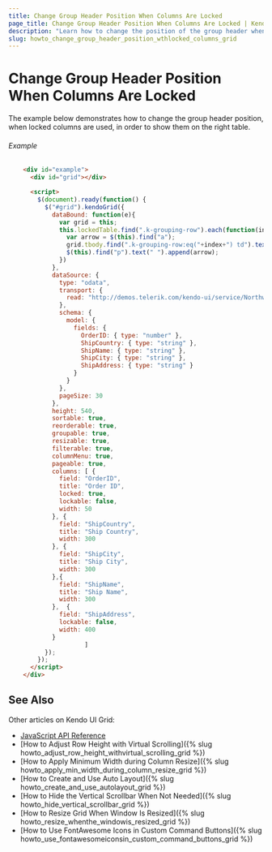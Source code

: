 ```yaml
---
title: Change Group Header Position When Columns Are Locked
page_title: Change Group Header Position When Columns Are Locked | Kendo UI Grid Widget
description: "Learn how to change the position of the group header when locked columns are used in the Kendo UI Grid widget."
slug: howto_change_group_header_position_wthlocked_columns_grid
---
```


# Change Group Header Position When Columns Are Locked

The example below demonstrates how to change the group header position, when locked columns are used, in order to show them on the right table.

###### Example

```html
    <div id="example">
      <div id="grid"></div>

      <script>
        $(document).ready(function() {
          $("#grid").kendoGrid({
            dataBound: function(e){
              var grid = this;
              this.lockedTable.find(".k-grouping-row").each(function(index) {
                var arrow = $(this).find("a");
                grid.tbody.find(".k-grouping-row:eq("+index+") td").text($(this).text())
                $(this).find("p").text(" ").append(arrow);
              })
            },
            dataSource: {
              type: "odata",
              transport: {
                read: "http://demos.telerik.com/kendo-ui/service/Northwind.svc/Orders"
              },
              schema: {
                model: {
                  fields: {
                    OrderID: { type: "number" },
                    ShipCountry: { type: "string" },
                    ShipName: { type: "string" },
                    ShipCity: { type: "string" },
                    ShipAddress: { type: "string" }
                  }
                }
              },
              pageSize: 30
            },
            height: 540,
            sortable: true,
            reorderable: true,
            groupable: true,
            resizable: true,
            filterable: true,
            columnMenu: true,
            pageable: true,
            columns: [ {
              field: "OrderID",
              title: "Order ID",
              locked: true,
              lockable: false,
              width: 50
            }, {
              field: "ShipCountry",
              title: "Ship Country",
              width: 300
            }, {
              field: "ShipCity",
              title: "Ship City",
              width: 300
            },{
              field: "ShipName",
              title: "Ship Name",
              width: 300
            },  {
              field: "ShipAddress",
              lockable: false,
              width: 400
            }
                     ]
          });
        });
      </script>
    </div>
```

## See Also

Other articles on Kendo UI Grid:

* [JavaScript API Reference](/api/javascript/ui/grid)
* [How to Adjust Row Height with Virtual Scrolling]({% slug howto_adjust_row_height_withvirtual_scrolling_grid %})
* [How to Apply Minimum Width during Column Resize]({% slug howto_apply_min_width_during_column_resize_grid %})
* [How to Create and Use Auto Layout]({% slug howto_create_and_use_autolayout_grid %})
* [How to Hide the Vertical Scrollbar When Not Needed]({% slug howto_hide_vertical_scrollbar_grid %})
* [How to Resize Grid When Window Is Resized]({% slug howto_resize_whenthe_windowis_resized_grid %})
* [How to Use FontAwesome Icons in Custom Command Buttons]({% slug howto_use_fontawesomeiconsin_custom_command_buttons_grid %})